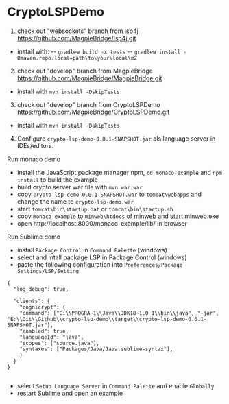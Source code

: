 # CryptoLSPDemo
1. check out "websockets" branch from lsp4j https://github.com/MagpieBridge/lsp4j.git
- install with: 
	-- ``gradlew build -x tests``
	-- ``gradlew install -Dmaven.repo.local=path\to\your\local\m2``
2. check out "develop" branch from MagpieBridge https://github.com/MagpieBridge/MagpieBridge.git
- install with ``mvn install -DskipTests`` 
3. check out "develop" branch from CryptoLSPDemo https://github.com/MagpieBridge/CryptoLSPDemo.git
- install with ``mvn install -DskipTests`` 
4. Configure ``crypto-lsp-demo-0.0.1-SNAPSHOT.jar`` als language server in IDEs/editors. 


Run monaco demo
- install the JavaScript package manager npm, ``cd monaco-example`` and ``npm install`` to build the example  
- build crypto server war file with ``mvn war:war``
- copy ``crypto-lsp-demo-0.0.1-SNAPSHOT.war`` to ``tomcat\webapps`` and change the name to ``crypto-lsp-demo.war`` 
- start ``tomcat\bin\startup.bat`` or ``tomcat\bin\startup.sh``
- copy ``monaco-example`` to ``minweb\htdocs`` of [minweb](https://sourceforge.net/projects/miniweb/) and start minweb.exe
- open http://localhost:8000/monaco-example/lib/ in browser

Run Sublime demo
- install ``Package Control`` in ``Command Palette`` (windows)
- select and intall package LSP in Package Control (windows)
- paste the following configuration into ``Preferences/Package Settings/LSP/Setting`` 
	
```
{
  "log_debug": true,

  "clients": {
    "cognicrypt": {
    "command": ["C:\\PROGRA~1\\Java\\JDK18~1.0_1\\bin\\java", "-jar", "E:\\Git\\Github\\crypto-lsp-demo\\target\\crypto-lsp-demo-0.0.1-SNAPSHOT.jar"], 
    "enabled": true,
    "languageId": "java",
    "scopes": ["source.java"],
    "syntaxes": ["Packages/Java/Java.sublime-syntax"], 
    }
  }
}
	
```

- select ``Setup Language Server`` in ``Command Palette`` and enable ``Globally``
- restart Sublime and open an example 



